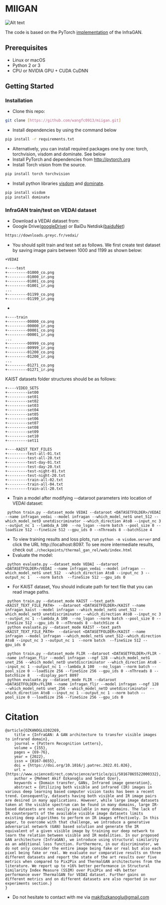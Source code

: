 # MIIGAN
![Alt text](fig/miigan.png "Architecture")

The code is based on the PyTorch [implementation](https://github.com/makifozkanoglu/InfraGAN) of the InfraGAN.
## Prerequisites
- Linux or macOS
- Python 2 or 3
- CPU or NVIDIA GPU + CUDA CuDNN

## Getting Started
### Installation
- Clone this repo:
```bash
git clone [https://github.com/wangfc0913/miigan.git]
```
- Install dependencies by using the command below
```bash
pip install -r requirements.txt
```
- Alternatively, you can install required packages one by one: torch, torchvision, visdom and dominate. See below
- Install PyTorch and dependencies from http://pytorch.org
- Install Torch vision from the source.
```bash
pip install torch torchvision
```
- Install python libraries [visdom](https://github.com/facebookresearch/visdom) and [dominate](https://github.com/Knio/dominate).
```bash
pip install visdom
pip install dominate
```


### InfraGAN train/test on VEDAI dataset
- Download a VEDAI dataset from:
- Google Drive([googleDrive](https://drive.google.com/file/d/1FXhYbDdqrrHERm8a20drlR18Ylj8iRDY/view?usp=drive_link)) or BaiDu Netdisk([baiduNet](https://pan.baidu.com/s/1r3h8XDoVDMhiVHeobV7qpg?pwd=zge6))

```bash
https://downloads.greyc.fr/vedai/
```
- You should split train and test set as follows. We first create test dataset by saving image pairs between 1000 and 1199 as shown below:

```
+VEDAI

+----test
+---------01000_co.png
+---------01000_ir.png
+---------01001_co.png
+---------01001_ir.png
...
+---------01199_co.png
+---------01199_ir.png
```
- 
```
+----train
+---------00000_co.png
+---------00000_ir.png
+---------00001_co.png
+---------00001_ir.png
...
+---------00999_co.png
+---------00999_ir.png
+---------01200_co.png
+---------01200_ir.png
...
+---------01271_co.png
+---------01271_ir.png
```
KAIST datasets folder structures should be as follows:
```
+----VIDEO_SETS
+---------set00
+---------set01
+---------set02
+---------set03
+---------set04
+---------set05
+---------set06
+---------set07
+---------set08
+---------set09
+---------set10
+---------set11

+----KAIST_TEXT_FILES
+---------test-all-01.txt
+---------test-all-20.txt
+---------test-day-01.txt
+---------test-day-20.txt
+---------test-night-01.txt
+---------test-night-20.txt
+---------train-all-02.txt
+---------train-all-04.txt
+---------train-all-20.txt
```

- Train a model after modifying --dataroot parameters into location of VEDAI dataset:
```
 python train.py --dataset_mode VEDAI --dataroot <DATASETFOLDER>/VEDAI --name infragan_vedai --model infragan --which_model_netG unet_512 --which_model_netD unetdiscriminator --which_direction AtoB --input_nc 3 --output_nc 1 --lambda_A 100  --no_lsgan --norm batch --pool_size 0 --loadSize 512 --fineSize 512 --gpu_ids 0 --nThreads 8 --batchSize 4
```
- To view training results and loss plots, run `python -m visdom.server` and click the URL http://localhost:8097. To see more intermediate results, check out `./checkpoints/thermal_gan_rel/web/index.html`
- Evaluate the model:
```
 python evaluate.py --dataset_mode VEDAI --dataroot <DATASETFOLDER>/VEDAI --name infragan_vedai --model infragan --which_model_netG unet_512  --which_direction AtoB --input_nc 3 --output_nc 1   --norm batch  --fineSize 512 --gpu_ids 0
```
- For KAIST dataset, 
You should indicate path for text file that you can read image paths.
```
 python train.py --dataset_mode KAIST --text_path <KAIST_TEXT_FILE_PATH>  --dataroot <DATASETFOLDER>/KAIST --name infragan_kaist --model infragan --which_model_netG unet_512 --which_model_netD unetdiscriminator --which_direction AtoB --input_nc 3 --output_nc 1 --lambda_A 100  --no_lsgan --norm batch --pool_size 0 --fineSize 512 --gpu_ids 0 --nThreads 8 --batchSize 4
 python evaluate.py --dataset_mode KAIST --text_path <KAIST_TEXT_FILE_PATH>  --dataroot <DATASETFOLDER>/KAIST --name infragan --model infragan --which_model_netG unet_512--which_direction AtoB --input_nc 3 --output_nc 1  --norm batch  --fineSize 512 --gpu_ids 0
```

```
 python train.py --dataset_mode FLIR --dataroot <DATASETFOLDER>/FLIR --name infragan_flir --model infragan --ngf 128 --which_model_netG unet_256 --which_model_netD unetdiscriminator --which_direction AtoB --input_nc 1 --output_nc 1 --lambda_A 100  --no_lsgan --norm batch --pool_size 0 --loadSize 256 --fineSize 256 --gpu_ids 0 --nThreads 8 --batchSize 8   --display_port 8097
 python evaluate.py --dataset_mode FLIR --dataroot <DATASETFOLDER>/FLIRR --name infragan_flir --model infragan --ngf 128 --which_model_netG unet_256 --which_model_netD unetdiscriminator --which_direction AtoB --input_nc 1 --output_nc 1 --norm batch --pool_size 0 --loadSize 256 --fineSize 256 --gpu_ids 0
``` 

 # Citation
```
@article{OZKANOGLU202269,
    title = {InfraGAN: A GAN architecture to transfer visible images to infrared domain},
    journal = {Pattern Recognition Letters},
    volume = {155},
    pages = {69-76},
    year = {2022},
    issn = {0167-8655},
    doi = {https://doi.org/10.1016/j.patrec.2022.01.026},
    url = {https://www.sciencedirect.com/science/article/pii/S0167865522000332},
    author = {Mehmet Akif Özkanoğlu and Sedat Ozer},
    keywords = {Domain transfer, GANs, Infrared image generation},
    abstract = {Utilizing both visible and infrared (IR) images in various deep learning based computer vision tasks has been a recent trend. Consequently, datasets having both visible and IR image pairs are desired in many applications. However, while large image datasets taken at the visible spectrum can be found in many domains, large IR-based datasets are not easily available in many domains. The lack of IR counterparts of the available visible image datasets limits existing deep algorithms to perform on IR images effectively. In this paper, to overcome with that challenge, we introduce a generative adversarial network (GAN) based solution and generate the IR equivalent of a given visible image by training our deep network to learn the relation between visible and IR modalities. In our proposed GAN architecture (InfraGAN), we introduce using structural similarity as an additional loss function. Furthermore, in our discriminator, we do not only consider the entire image being fake or real but also each pixel being fake or real. We evaluate our comparative results on three different datasets and report the state of the art results over five metrics when compared to Pix2Pix and ThermalGAN architectures from the literature. We report up to +16% better performance in Structural Similarity Index Measure (SSIM) over Pix2Pix and +8% better performance over ThermalGAN for VEDAI dataset. Further gains on different metrics and on different datasets are also reported in our experiments section.}
}
```
- Do not hesitate to contact with me via makifozkanoglu@gmail.com

